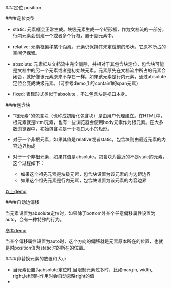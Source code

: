 ###定位 position

####定位类型
+   static: 元素框会正常生成。块级元素生成一个矩形框，作为文档流的一部分，行内元素会创建一个或者多个行框，置于副元素中。

+   relative: 元素框偏移某个距离。元素仍保持其未定位前的形状，它原本所占的空间仍保留。

+   absolute: 元素框从文档流中完全删除，并相对于其包含块定位，包含块可能是文档中的另一个元素或者是初始块元素。元素原先在文档流中所占的元素会闭合，就好像该元素原来不存在一样。如果该元素是行内元素，通过absolute定位会变成块级元素。（可参考demo_1 的contain1的span元素）

+   fixed: 表现形式类似于absolute，不过包含块是视口本身。


####包含块
+   "根元素"的包含块（也称成初始化包含块）是由用户代理建立。在HTML中，根元素就是html元素，也有一些浏览器会使用body元素作为根元素。在大多数浏览器中，初始包含块是一个视口大小的矩形。

+   对于一个非根元素，如果其值是relative或者static，包含块则由最近元素的内容边界构成
+   对于一个非根元素，如果其值是absolute，包含块为最近的不是staic的元素，这个过程如下：
     +   如果这个祖先元素是块级元素，包含块设置为该元素的内边距边界
     +   如果这个祖先元素是行内元素，包含块设置为该元素的内容边界


[以上demo](demo_1.html)

####自动边偏移

当元素设置为absolute定位时，如果除了bottom外某个任意偏移属性设置为auto，会有一种特殊的行为。

[参考demo](demo_3.html)

当某个偏移属性设置为auto时，这个方向的偏移就是元素原本所在的位置，也就是时position值为static时的所在的位置。

####非替换元素的放置和大小

+   当元素设置为absolute定位时,当限制元素过多时，比如margin, width, right,left同时作用时会自动忽略right的值
+   


